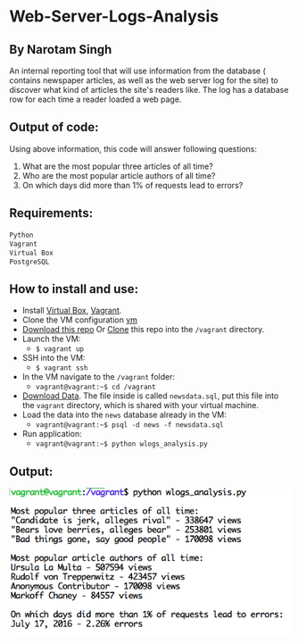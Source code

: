 # Web-Server-Logs-Analysis
## By Narotam Singh
An internal reporting tool that will use information from the database ( contains newspaper articles, as well as the web server log for the site) to discover what kind of articles the site's readers like. The log has a database row for each time a reader loaded a web page. 

## Output of code:
Using above information, this code will answer following questions:
1. What are the most popular three articles of all time?
2. Who are the most popular article authors of all time?
3. On which days did more than 1% of requests lead to errors? 

## Requirements:
    Python
    Vagrant
    Virtual Box
    PostgreSQL
    
 ## How to install and use:
* Install [Virtual Box](https://www.virtualbox.org/wiki/Downloads), [Vagrant](https://www.vagrantup.com/downloads.html).
* Clone the VM configuration [vm](https://github.com/udacity/fullstack-nanodegree-vm)
* [Download this repo](https://github.com/narotamsingh/Web-Server-Logs-Analysis/archive/master.zip) Or [Clone](https://github.com/narotamsingh/Web-Server-Logs-Analysis.git) this repo into the `/vagrant` directory.
* Launch the VM:
  * `$ vagrant up`
* SSH into the VM:
  * `$ vagrant ssh`
* In the VM navigate to the `/vagrant` folder:
  * `vagrant@vagrant:~$ cd /vagrant`
* [Download Data](https://d17h27t6h515a5.cloudfront.net/topher/2016/August/57b5f748_newsdata/newsdata.zip).
  The file inside is called `newsdata.sql`, put this file into the `vagrant` directory, which is shared with your virtual machine.
* Load the data into the `news` database already in the VM:
  * `vagrant@vagrant:~$ psql -d news -f newsdata.sql`
* Run application:
  * `vagrant@vagrant:~$ python wlogs_analysis.py`

 ## Output:
![Image for output](/image/output.png?raw=true "Output")
